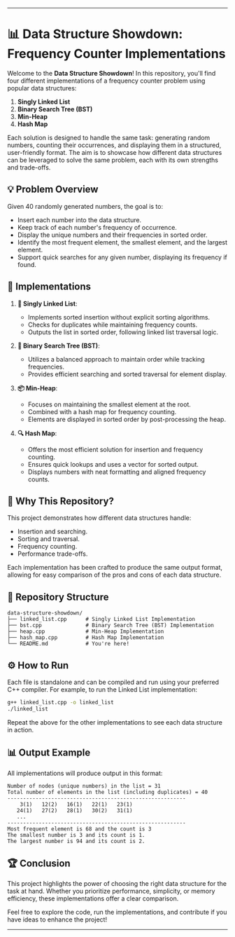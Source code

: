 

---

# 📊 Data Structure Showdown: Frequency Counter Implementations

Welcome to the **Data Structure Showdown**! In this repository, you'll find four different implementations of a frequency counter problem using popular data structures:

1. **Singly Linked List**
2. **Binary Search Tree (BST)**
3. **Min-Heap**
4. **Hash Map**

Each solution is designed to handle the same task: generating random numbers, counting their occurrences, and displaying them in a structured, user-friendly format. The aim is to showcase how different data structures can be leveraged to solve the same problem, each with its own strengths and trade-offs.

## 💡 Problem Overview

Given 40 randomly generated numbers, the goal is to:
- Insert each number into the data structure.
- Keep track of each number's frequency of occurrence.
- Display the unique numbers and their frequencies in sorted order.
- Identify the most frequent element, the smallest element, and the largest element.
- Support quick searches for any given number, displaying its frequency if found.

## 🚀 Implementations

1. **🔗 Singly Linked List**:
    - Implements sorted insertion without explicit sorting algorithms.
    - Checks for duplicates while maintaining frequency counts.
    - Outputs the list in sorted order, following linked list traversal logic.

2. **🌳 Binary Search Tree (BST)**:
    - Utilizes a balanced approach to maintain order while tracking frequencies.
    - Provides efficient searching and sorted traversal for element display.

3. **📦 Min-Heap**:
    - Focuses on maintaining the smallest element at the root.
    - Combined with a hash map for frequency counting.
    - Elements are displayed in sorted order by post-processing the heap.

4. **🔍 Hash Map**:
    - Offers the most efficient solution for insertion and frequency counting.
    - Ensures quick lookups and uses a vector for sorted output.
    - Displays numbers with neat formatting and aligned frequency counts.

## 🧠 Why This Repository?

This project demonstrates how different data structures handle:
- Insertion and searching.
- Sorting and traversal.
- Frequency counting.
- Performance trade-offs.

Each implementation has been crafted to produce the same output format, allowing for easy comparison of the pros and cons of each data structure.

## 📂 Repository Structure

```
data-structure-showdown/
├── linked_list.cpp      # Singly Linked List Implementation
├── bst.cpp              # Binary Search Tree (BST) Implementation
├── heap.cpp             # Min-Heap Implementation
├── hash_map.cpp         # Hash Map Implementation
└── README.md            # You're here!
```

## ⚙️ How to Run

Each file is standalone and can be compiled and run using your preferred C++ compiler. For example, to run the Linked List implementation:

```bash
g++ linked_list.cpp -o linked_list
./linked_list
```

Repeat the above for the other implementations to see each data structure in action.

## 📊 Output Example

All implementations will produce output in this format:

```
Number of nodes (unique numbers) in the list = 31
Total number of elements in the list (including duplicates) = 40
---------------------------------------------------------
    3(1)   12(2)   16(1)   22(1)   23(1)
   24(1)   27(2)   28(1)   30(2)   31(1)
   ...
---------------------------------------------------------
Most frequent element is 68 and the count is 3
The smallest number is 3 and its count is 1.
The largest number is 94 and its count is 2.
```

## 🏆 Conclusion

This project highlights the power of choosing the right data structure for the task at hand. Whether you prioritize performance, simplicity, or memory efficiency, these implementations offer a clear comparison.

Feel free to explore the code, run the implementations, and contribute if you have ideas to enhance the project!

---

